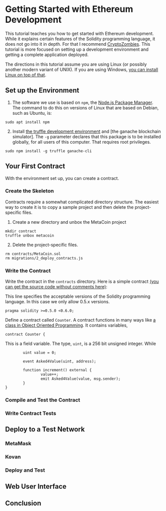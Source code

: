 # Getting Started with Ethereum Development

This tutorial teaches you how to get started with Ethereum development. While it explains certain features of the Solidity programming language, it does not go into it in depth. For that I recommend [CryptoZombies](https://cryptozombies.io/). This tutorial is more focused on setting up a development environment and getting a complete application deployed.

The directions in this tutorial assume you are using Linux (or possibly another modern variant of UNIX). If you are using Windows, [you can install Linux on top of that](https://ubuntu.com/tutorials/tutorial-ubuntu-on-windows#1-overview). 

## Set up the Environment

1. The software we use is based on `npm`, the [Node.js Package Manager](https://www.npmjs.com/). The command to do this on versions of Linux that are based on Debian, such as Ubuntu, is:
```
sudo apt install npm
```
2. Install [the truffle development environment](https://www.trufflesuite.com/docs/truffle/overview) and [the ganache blockchain simulator]. The `-g` parameter declares that this package is to be installed globally, for all users of this computer. That requires root privileges.
```
sudo npm install -g truffle ganache-cli
```

## Your First Contract

With the environment set up, you can create a contract.

### Create the Skeleton

Contracts require a somewhat complicated directory structure. The easiest way to create it is to copy a sample project and then delete the project-specific files.

1. Create a new directory and unbox the MetaCoin project
```
mkdir contract
truffle unbox metacoin
```
2. Delete the project-specific files.
```
rm contracts/MetaCoin.sol
rm migrations/2_deploy_contracts.js
```

### Write the Contract

Write the contract in the `contracts` directory. Here is a simple contract [(you can get the source code without comments here)](https://github.com/qbzzt/etherdocs/blob/master/startingout/Counter.sol):

This line specifies the acceptable versions of the Solidity programming language. In this case we only allow 0.5.x versions. 
```
pragma solidity >=0.5.0 <0.6.0;
```

Define a contract called `Counter`. A contract functions in many ways like [a class in Object Oriented Programming](https://en.wikipedia.org/wiki/Class_(computer_programming)). It contains variables, 
```
contract Counter {
```

This is a field variable. The type, `uint`, is a 256 bit unsigned integer. While 
```
        uint value = 0;
```     

```
        event Asked4Value(uint, address);

        function increment() external {
                value++;
                emit Asked4Value(value, msg.sender);
        }
}
```


### Compile and Test the Contract

### Write Contract Tests

## Deploy to a Test Network

### MetaMask

### Kovan

### Deploy and Test

## Web User Interface

## Conclusion

